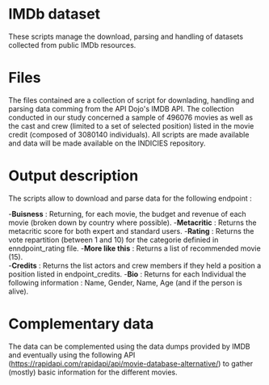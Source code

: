 
# IMDb dataset 

These scripts manage the download, parsing and handling of datasets collected from public IMDb resources. 

# Files

The files contained are a collection of script for downlading, handling and parsing data comming from the API Dojo's IMDB API. 
The collection conducted in our study concerned a sample of 496076 movies as well as the cast and crew (limited to a set of selected position) listed in the movie credit (composed of 3080140 individuals). 
All scripts are made available and data will be made available on the INDICIES repository. 

# Output description 

The scripts allow to download and parse data for the following endpoint : 

 -**Buisness** : Returning, for each movie, the budget and revenue of each movie (broken down by country where possible). 
 -**Metacritic** : Returns the metacritic score for both expert and standard users.
 -**Rating** : Returns the vote repartition (between 1 and 10) for the categorie definied in enndpoint_rating file. 
 -**More like this** : Returns a list of recommended movie (15).  
 -**Credits** : Returns the list actors and crew members if they held a position a position listed in endpoint_credits. 
 -**Bio** : Returns for each Individual the following information : Name, Gender, Name, Age (and if the person is alive). 

# Complementary data 

The data can be complemented using the data dumps provided by IMDB and eventually using the following API (https://rapidapi.com/rapidapi/api/movie-database-alternative/) to gather (mostly) basic information for the different movies.   
